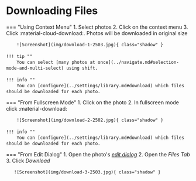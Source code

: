 # Downloading Files #

=== "Using Context Menu"
     1. Select photos
     2. Click on the context menu
     3. Click :material-cloud-download:. Photos will be downloaded in original size

        ![Screenshot](img/download-1-2503.jpg){ class="shadow" }

    !!! tip ""
        You can select [many photos at once](../navigate.md#selection-mode-and-multi-select) using shift.

    !!! info ""
        You can [configure](../settings/library.md#download) which files should be downloaded for each photo.

=== "From Fullscreen Mode"
     1. Click on the photo
     2. In fullscreen mode click :material-download:

        ![Screenshot](img/download-2-2502.jpg){ class="shadow" }

    !!! info ""
        You can [configure](../settings/library.md#download) which files should be downloaded for each photo.

=== "From Edit Dialog"
    1. Open the photo's  [*edit dialog*](edit.md)
    2. Open the *Files Tab*
    3. Click *Download*
    
       ![Screenshot](img/download-3-2503.jpg){ class="shadow" }



